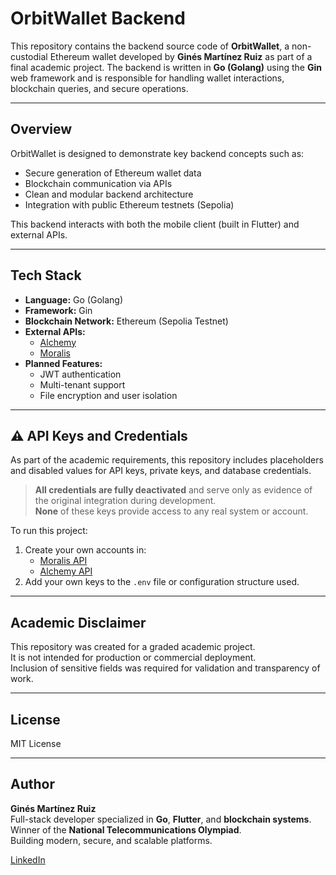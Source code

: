 # OrbitWallet Backend

This repository contains the backend source code of **OrbitWallet**, a non-custodial Ethereum wallet developed by **Ginés Martínez Ruiz** as part of a final academic project. The backend is written in **Go (Golang)** using the **Gin** web framework and is responsible for handling wallet interactions, blockchain queries, and secure operations.

---

## Overview

OrbitWallet is designed to demonstrate key backend concepts such as:

- Secure generation of Ethereum wallet data
- Blockchain communication via APIs
- Clean and modular backend architecture
- Integration with public Ethereum testnets (Sepolia)

This backend interacts with both the mobile client (built in Flutter) and external APIs.

---

## Tech Stack

- **Language:** Go (Golang)
- **Framework:** Gin
- **Blockchain Network:** Ethereum (Sepolia Testnet)
- **External APIs:**
  - [Alchemy](https://www.alchemy.com/)
  - [Moralis](https://moralis.io/)
- **Planned Features:**
  - JWT authentication
  - Multi-tenant support
  - File encryption and user isolation

---

## ⚠️ API Keys and Credentials

As part of the academic requirements, this repository includes placeholders and disabled values for API keys, private keys, and database credentials.  

> **All credentials are fully deactivated** and serve only as evidence of the original integration during development.  
> **None** of these keys provide access to any real system or account.

To run this project:

1. Create your own accounts in:
   - [Moralis API](https://moralis.io/)
   - [Alchemy API](https://www.alchemy.com/)
2. Add your own keys to the `.env` file or configuration structure used.

---

## Academic Disclaimer

This repository was created for a graded academic project.  
It is not intended for production or commercial deployment.  
Inclusion of sensitive fields was required for validation and transparency of work.

---

## License

MIT License

---

## Author

**Ginés Martínez Ruiz**  
Full-stack developer specialized in **Go**, **Flutter**, and **blockchain systems**.  
Winner of the **National Telecommunications Olympiad**.  
Building modern, secure, and scalable platforms.

[LinkedIn](https://www.linkedin.com/in/gin%C3%A9s-mart%C3%ADnez-ruiz-696b45354/)
